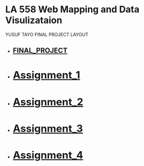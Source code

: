 
# LA 558 Web Mapping and Data Visulizataion


<p>YUSUF TAYO FINAL PROJECT LAYOUT</p>


 - <a href="https://tayoyusuf.github.io/LA558_2022_YUSUF/web/project.html"><h2>FINAL_PROJECT</h2></a>
 
 
- <h2><a href="https://tayoyusuf.github.io/LA558_2022_YUSUF/web/assignment1.html"><h2>Assignment_1</h2></a>
 
 
- <h2><a href="https://tayoyusuf.github.io/LA558_2022_YUSUF/web/Assignment2b.html"><h2>Assignment_2</h2></a>  
 
 
- <h2><a href="https://tayoyusuf.github.io/LA558_2022_YUSUF/web/Assignment_3/assignment3.html"><h2>Assignment_3</h2></a>
 
 

- <h2><a href="https://tayoyusuf.github.io/LA558_2022_YUSUF/web/Assignment4.html"><h2>Assignment_4</h2></a>
 
</body>
</html>

